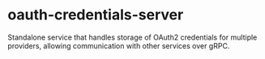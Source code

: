 # oauth-credentials-server
Standalone service that handles storage of OAuth2 credentials for multiple providers, allowing communication with other services over gRPC.
